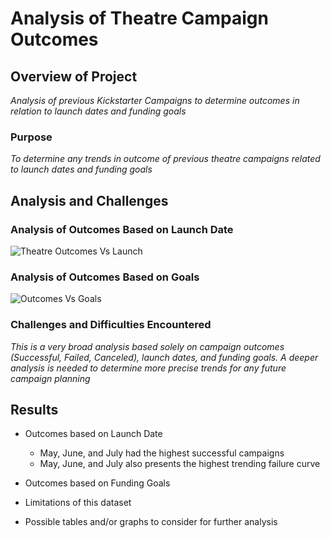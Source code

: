# Analysis of Theatre Campaign Outcomes

## Overview of Project
*Analysis of previous Kickstarter Campaigns to determine outcomes in relation to launch dates and funding goals* 

### Purpose
*To determine any trends in outcome of previous theatre campaigns related to launch dates and funding goals*

## Analysis and Challenges

### Analysis of Outcomes Based on Launch Date
![Theatre Outcomes Vs Launch](https://user-images.githubusercontent.com/88911655/134045281-f17115f7-0d30-43ed-8ff6-ba78d44f7a20.png)


### Analysis of Outcomes Based on Goals
![Outcomes Vs Goals](https://user-images.githubusercontent.com/88911655/134045436-d3d9b9a5-4c70-4c61-b3b4-bc1272ace181.png)


### Challenges and Difficulties Encountered
*This is a very broad analysis based solely on campaign outcomes (Successful, Failed, Canceled), launch dates, and funding goals.  A deeper analysis is needed to determine more precise trends for any future campaign planning*

## Results

- Outcomes based on Launch Date
  - May, June, and July had the highest successful campaigns
  - May, June, and July also presents the highest trending failure curve



- Outcomes based on Funding Goals

- Limitations of this dataset

- Possible tables and/or graphs to consider for further analysis 

